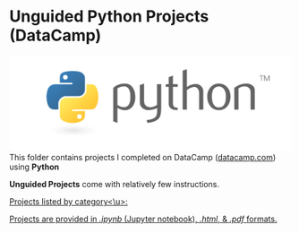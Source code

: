 # Unguided Python Projects (DataCamp)
![Python Logo](../../../assets/python.png)
This folder contains projects I completed on DataCamp ([datacamp.com](datacamp.com)) using **Python**

**Unguided Projects** come with relatively few instructions.

<u>Projects listed by category<\u>:


Projects are provided in *.ipynb* (Jupyter notebook), *.html*, & *.pdf* formats.
